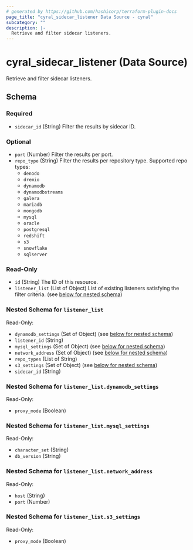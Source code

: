 ```yaml
---
# generated by https://github.com/hashicorp/terraform-plugin-docs
page_title: "cyral_sidecar_listener Data Source - cyral"
subcategory: ""
description: |-
  Retrieve and filter sidecar listeners.
---
```


# cyral_sidecar_listener (Data Source)

Retrieve and filter sidecar listeners.

<!-- schema generated by tfplugindocs -->

## Schema

### Required

- `sidecar_id` (String) Filter the results by sidecar ID.

### Optional

- `port` (Number) Filter the results per port.
- `repo_type` (String) Filter the results per repository type. Supported repo types:
  - `denodo`
  - `dremio`
  - `dynamodb`
  - `dynamodbstreams`
  - `galera`
  - `mariadb`
  - `mongodb`
  - `mysql`
  - `oracle`
  - `postgresql`
  - `redshift`
  - `s3`
  - `snowflake`
  - `sqlserver`

### Read-Only

- `id` (String) The ID of this resource.
- `listener_list` (List of Object) List of existing listeners satisfying the filter criteria. (see [below for nested schema](#nestedatt--listener_list))

<a id="nestedatt--listener_list"></a>

### Nested Schema for `listener_list`

Read-Only:

- `dynamodb_settings` (Set of Object) (see [below for nested schema](#nestedobjatt--listener_list--dynamodb_settings))
- `listener_id` (String)
- `mysql_settings` (Set of Object) (see [below for nested schema](#nestedobjatt--listener_list--mysql_settings))
- `network_address` (Set of Object) (see [below for nested schema](#nestedobjatt--listener_list--network_address))
- `repo_types` (List of String)
- `s3_settings` (Set of Object) (see [below for nested schema](#nestedobjatt--listener_list--s3_settings))
- `sidecar_id` (String)

<a id="nestedobjatt--listener_list--dynamodb_settings"></a>

### Nested Schema for `listener_list.dynamodb_settings`

Read-Only:

- `proxy_mode` (Boolean)

<a id="nestedobjatt--listener_list--mysql_settings"></a>

### Nested Schema for `listener_list.mysql_settings`

Read-Only:

- `character_set` (String)
- `db_version` (String)

<a id="nestedobjatt--listener_list--network_address"></a>

### Nested Schema for `listener_list.network_address`

Read-Only:

- `host` (String)
- `port` (Number)

<a id="nestedobjatt--listener_list--s3_settings"></a>

### Nested Schema for `listener_list.s3_settings`

Read-Only:

- `proxy_mode` (Boolean)
